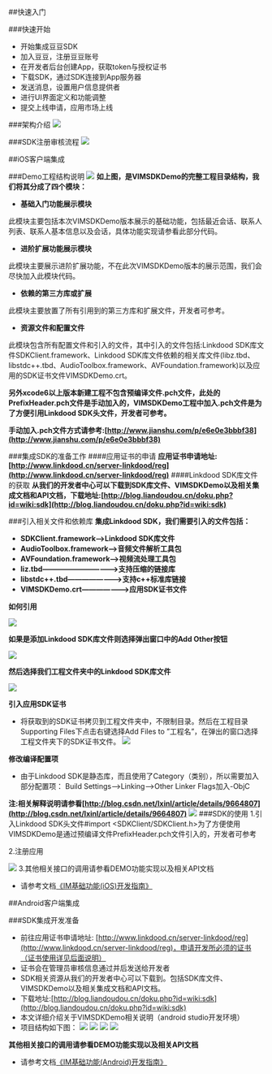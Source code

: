 ##快速入门

###快速开始
* 开始集成豆豆SDK
* 加入豆豆，注册豆豆账号
* 在开发者后台创建App，获取token与授权证书
* 下载SDK，通过SDK连接到App服务器
* 发送消息，设置用户信息提供者
* 进行UI界面定义和功能调整
* 提交上线申请，应用市场上线

###架构介绍
![](../images/framework.png)

###SDK注册审核流程
![](../images/check.png)

##iOS客户端集成

###Demo工程结构说明
![](../images/ios_struct.png)
**如上图，是VIMSDKDemo的完整工程目录结构，我们将其分成了四个模块：**

* **基础入门功能展示模块**

此模块主要包括本次VIMSDKDemo版本展示的基础功能，包括最近会话、联系人列表、联系人基本信息以及会话，具体功能实现请参看此部分代码。

* **进阶扩展功能展示模块**

此模块主要展示进阶扩展功能，不在此次VIMSDKDemo版本的展示范围，我们会尽快加入此模块代码。

* **依赖的第三方库或扩展**

此模块主要放置了所有引用到的第三方库和扩展文件，开发者可参考。

* **资源文件和配置文件**

此模块包含所有配置文件和引入的文件，其中引入的文件包括:Linkdood SDK库文件SDKClient.framework、Linkdood SDK库文件依赖的相关库文件(libz.tbd、libstdc++.tbd、AudioToolbox.framework、AVFoundation.framework)以及应用的SDK证书文件VIMSDKDemo.crt。

**另外xcode6以上版本新建工程不包含预编译文件.pch文件，此处的PrefixHeader.pch文件是手动加入的，VIMSDKDemo工程中加入.pch文件是为了方便引用Linkdood SDK头文件，开发者可参考。**

**手动加入.pch文件方式请参考:[http://www.jianshu.com/p/e6e0e3bbbf38](http://www.jianshu.com/p/e6e0e3bbbf38)**

###集成SDK的准备工作
####应用证书的申请
**应用证书申请地址:[http://www.linkdood.cn/server-linkdood/reg](http://www.linkdood.cn/server-linkdood/reg)**
####Linkdood SDK库文件的获取
**从我们的开发者中心可以下载到SDK库文件、VIMSDKDemo以及相关集成文档和API文档，下载地址:[http://blog.liandoudou.cn/doku.php?id=wiki:sdk](http://blog.liandoudou.cn/doku.php?id=wiki:sdk)**

###引入相关文件和依赖库
**集成Linkdood SDK，我们需要引入的文件包括：**

* **SDKClient.framework——>Linkdood SDK库文件**
* **AudioToolbox.framework——>音频文件解析工具包**
* **AVFoundation.framework——>视频流处理工具包**
* **liz.tbd———————————>支持压缩的链接库**
* **libstdc++.tbd————————>支持c++标准库链接**
* **VIMSDKDemo.crt———————>应用SDK证书文件**

**如何引用**

![](../images/ios_lib_01.png)

**如果是添加Linkdood SDK库文件则选择弹出窗口中的Add Other按钮**

![](../images/ios_lib_02.png)

**然后选择我们工程文件夹中的Linkdood SDK库文件**

![](../images/ios_lib_03.png)

**引入应用SDK证书**

* 将获取到的SDK证书拷贝到工程文件夹中，不限制目录。然后在工程目录Supporting Files下点击右键选择Add Files to ”工程名”，在弹出的窗口选择工程文件夹下的SDK证书文件。
![](../images/ios_lib_04.png)

**修改编译配置项**

* 由于Linkdood SDK是静态库，而且使用了Category（类别），所以需要加入部分配置项：
Build Settings—>Linking—>Other Linker Flags加入-ObjC

**注:相关解释说明请参看[http://blog.csdn.net/lxinl/article/details/9664807](http://blog.csdn.net/lxinl/article/details/9664807)**
![](../images/ios_lib_05.png)
###SDK的使用
1.引入Linkdood SDK头文件#import <SDKClient/SDKClient.h>为了方便使用VIMSDKDemo是通过预编译文件PrefixHeader.pch文件引入的，开发者可参考

2.注册应用

![](../images/ios_crt.png)
3.其他相关接口的调用请参看DEMO功能实现以及相关API文档

* 请参考文档[《IM基础功能(iOS)开发指南》](../iOS/describe.md)



##Android客户端集成

###SDK集成开发准备
* 前往应用证书申请地址: [http://www.linkdood.cn/server-linkdood/reg](http://www.linkdood.cn/server-linkdood/reg)，申请开发所必须的证书（证书使用详见后面说明）
* 证书会在管理员审核信息通过并后发送给开发者
* SDK相关资源从我们的开发者中心可以下载到。包括SDK库文件、VIMSDKDemo以及相关集成文档和API文档。
* 下载地址:[http://blog.liandoudou.cn/doku.php?id=wiki:sdk](http://blog.liandoudou.cn/doku.php?id=wiki:sdk)
* 本文详细介绍关于VIMSDKDemo相关说明（android studio开发环境）
* 项目结构如下图：
![](../images/android_doc_01.png)
![](../images/android_doc_02.png)
![](../images/android_doc_03.png)
![](../images/android_doc_04.png)

**其他相关接口的调用请参看DEMO功能实现以及相关API文档**

* 请参考文档[《IM基础功能(Android)开发指南》](../Android/describe.md)


